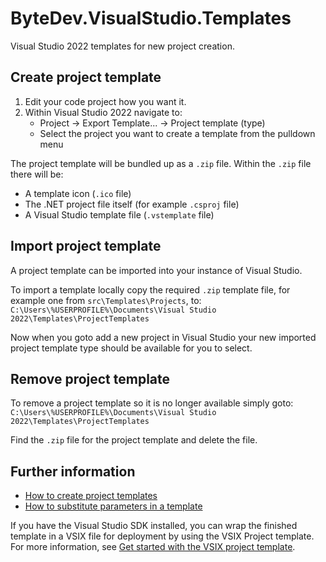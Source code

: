 # ByteDev.VisualStudio.Templates

Visual Studio 2022 templates for new project creation.

## Create project template

1. Edit your code project how you want it.
2. Within Visual Studio 2022 navigate to:
    - Project -> Export Template... -> Project template (type)
    - Select the project you want to create a template from the pulldown menu

The project template will be bundled up as a `.zip` file. Within the `.zip` file there will be:
- A template icon (`.ico` file)
- The .NET project file itself (for example `.csproj` file)
- A Visual Studio template file (`.vstemplate` file)

## Import project template

A project template can be imported into your instance of Visual Studio.

To import a template locally copy the required `.zip` template file, for example one from `src\Templates\Projects`, to: 
`C:\Users\%USERPROFILE%\Documents\Visual Studio 2022\Templates\ProjectTemplates`

Now when you goto add a new project in Visual Studio your new imported project template type should be available for you to select.

## Remove project template

To remove a project template so it is no longer available simply goto:
`C:\Users\%USERPROFILE%\Documents\Visual Studio 2022\Templates\ProjectTemplates`

Find the `.zip` file for the project template and delete the file.

## Further information

- [How to create project templates](https://learn.microsoft.com/en-us/visualstudio/ide/how-to-create-project-templates?view=vs-2022)
- [How to substitute parameters in a template](https://learn.microsoft.com/en-us/visualstudio/ide/how-to-substitute-parameters-in-a-template?view=vs-2022)

If you have the Visual Studio SDK installed, you can wrap the finished template in a VSIX file for deployment by using the VSIX Project template. 
For more information, see [Get started with the VSIX project template](https://learn.microsoft.com/en-us/visualstudio/extensibility/getting-started-with-the-vsix-project-template?view=vs-2022).
